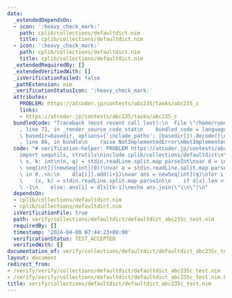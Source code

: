 ```yaml
---
data:
  _extendedDependsOn:
  - icon: ':heavy_check_mark:'
    path: cplib/collections/defaultdict.nim
    title: cplib/collections/defaultdict.nim
  - icon: ':heavy_check_mark:'
    path: cplib/collections/defaultdict.nim
    title: cplib/collections/defaultdict.nim
  _extendedRequiredBy: []
  _extendedVerifiedWith: []
  _isVerificationFailed: false
  _pathExtension: nim
  _verificationStatusIcon: ':heavy_check_mark:'
  attributes:
    PROBLEM: https://atcoder.jp/contests/abc235/tasks/abc235_c
    links:
    - https://atcoder.jp/contests/abc235/tasks/abc235_c
  bundledCode: "Traceback (most recent call last):\n  File \"/home/runner/.local/lib/python3.10/site-packages/onlinejudge_verify/documentation/build.py\"\
    , line 71, in _render_source_code_stat\n    bundled_code = language.bundle(stat.path,\
    \ basedir=basedir, options={'include_paths': [basedir]}).decode()\n  File \"/home/runner/.local/lib/python3.10/site-packages/onlinejudge_verify/languages/nim.py\"\
    , line 86, in bundle\n    raise NotImplementedError\nNotImplementedError\n"
  code: "# verification-helper: PROBLEM https://atcoder.jp/contests/abc235/tasks/abc235_c\n\
    import sequtils, strutils\ninclude cplib/collections/defaultdict\n\nvar n, q,\
    \ x, k: int\n(n, q) = stdin.readLine.split.map parseInt\nvar d = initDefaultDict[int,\
    \ seq[int]](newSeq[int](0))\nvar a = stdin.readLine.split.map parseInt\nfor i\
    \ in 0..<n:\n    d[a[i]].add(i+1)\nvar ans = newSeq[int](q)\nfor i in 0..<q:\n\
    \    (x, k) = stdin.readLine.split.map parseInt\n    if d[x].len < k: ans[i] =\
    \ -1\n    else: ans[i] = d[x][k-1]\necho ans.join(\"\\n\")\n"
  dependsOn:
  - cplib/collections/defaultdict.nim
  - cplib/collections/defaultdict.nim
  isVerificationFile: true
  path: verify/collections/defaultdict/defaultdict_abc235c_test.nim
  requiredBy: []
  timestamp: '2024-04-08 07:44:23+09:00'
  verificationStatus: TEST_ACCEPTED
  verifiedWith: []
documentation_of: verify/collections/defaultdict/defaultdict_abc235c_test.nim
layout: document
redirect_from:
- /verify/verify/collections/defaultdict/defaultdict_abc235c_test.nim
- /verify/verify/collections/defaultdict/defaultdict_abc235c_test.nim.html
title: verify/collections/defaultdict/defaultdict_abc235c_test.nim
---
```

